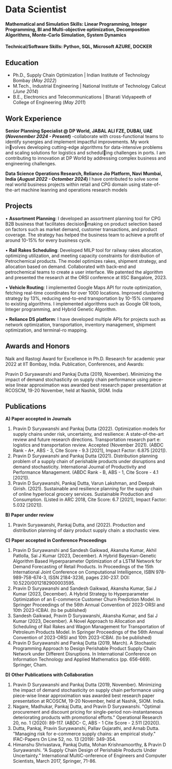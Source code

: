 # Data Scientist

#### Mathematical and Simulation Skills: Linear Programming, Integer Programming, BI and Multi-objective optimization, Decomposition Algorithms, Monte-Carlo Simulation, System Dynamics
#### Technical/Software Skills: Python, SQL, Microsoft AZURE, DOCKER

## Education
- Ph.D., Supply Chain Optimization | Indian Institute of Technology Bombay (_May 2022_)								       		
- M.Tech., Industrial Engineering	| National Institute of Technology Calicut (_June 2014_)	 			        		
- B.E., Electronics and Telecommunications | Bharati Vidyapeeth of College of Engineering (_May 2011_)

## Work Experience
**Senior Planning Specialist @ DP World, JABAL ALI FZE, DUBAI, UAE (_Novenember 2024 - Present_)**
-collaborate with cross-functional teams to identify synergies and implement impactful improvements. My work involves developing cutting-edge algorithms for data-intensive problems and scaling solutions for logistics and scheduling challenges in ports. I am contributing to innovation at DP World by addressing complex business and engineering
challenges.

**Data Science Operations Research, Reliance Jio Platform, Navi Mumbai, India (_August 2022 - Octomber 2024_)**
I have contributed to solve some real world business projects within retail and CPG domain using state-of-the-art machine leanring and operations research models

## Projects

• **Assortment Planning**: I developed an assortment planning tool for CPG B2B business that facilitates decisionmaking on product selection based on factors such as market demand, customer transactions, and product coverage. The strategy has helped the business team to achieve a profit of around 10-15% for every business cycle.

• **Rail Rakes Scheduling**: Developed MILP tool for railway rakes allocation, optimizing utilization, and meeting
capacity constraints for distribution of Petrochemical products. The model optimizes rakes, shipment strategy, and
allocation based on demand. Collaborated with back-end and petrochemical teams to create a user interface. We
patented the algorithm and presented the research at the ORSI conference at IISC Bangalore, 2023.

• **Vehicle Routing**: I implemented Google Maps API for route optimization, fetching real-time coordinates for over
1000 locations. Improved clustering strategy by 13%, reducing end-to-end transportation by 10-15% compared to
existing algorithms. I implemented algorithms such as Google OR tools, Integer programming, and Hybrid Genetic
Algorithm.

• **Reliance DS platform**: I have developed multiple APIs for projects such as network optimization, transportation,
inventory management, shipment optimization, and terminal-ro mapping.

## Awards and Honors
Naik and Rastogi Award for Excellence in Ph.D. Research for academic year 2022 at IIT Bombay, India.
Publication, Conferences, and Awards:

Pravin D Suryawanshi and Pankaj Dutta (2019, November). Minimizing the impact of demand stochasticity 
on supply chain performance using piece-wise linear approximation was awarded best research paper 
presentation at RCOSCM, 19-20 November, held at Nashik, SIOM. India

## Publications

**A) Paper accepted in Journals**
1. Pravin D Suryawanshi and Pankaj Dutta (2022). Optimization models for supply chains under risk, 
uncertainty, and resilience: A state-of-the-art review and future research directions. Transportation research 
part e: logistics and transportation review. Accepted (November 2021). (ABDC Rank - A*, ABS - 3, Cite 
Score - 9.3 [2021], Impact Factor: 6.875 [2021]).
2. Pravin D Suryawanshi and Pankaj Dutta (2021). Distribution planning problem of a supply chain of perishable 
products under disruptions and demand stochasticity. International Journal of Productivity and Performance 
Management. (ABDC Rank - B, ABS - 1, Cite Score - 4.1 [2021]).
3. Pravin D Suryawanshi, Pankaj Dutta, Varun Lakshman, and Deepak Girish. (2021). Sustainable and resilience 
planning for the supply chain of online hyperlocal grocery services. Sustainable Production and Consumption. 
(Listed in ARC 2018, Cite Score: 6.7 [2021], Impact Factor: 5.032 [2021]).

**B) Paper under review**
1. Pravin Suryawanshi, Pankaj Dutta, and (2022). Production and distribution planning of dairy product supply 
chain: a stochastic view.

**C) Paper accepted in Conference Proceedings**
1. Pravin D Suryawanshi and Sandesh Gaikwad, Akansha Kumar, Akhil Patlolla, Sai J Kumar (2023, 
December). A Hybrid Bayesian-Genetic Algorithm Based Hyperparameter Optimization of a LSTM Network 
for Demand Forecasting of Retail Products. In Proceedings of the 15th International Joint Conference on 
Computational Intelligence, ISBN 978-989-758-674-3, ISSN 2184-3236, pages 230-237. DOI: 
10.5220/0012182900003595.
2. Pravin D Suryawanshi and Sandesh Gaikwad, Akansha Kumar, Sai J Kumar (2023, December). A Hybrid 
Strategy to Hyperparameter Optimization of an E-commerce Customer Churn Prediction Model. In 
Springer Proceedings of the 56th Annual Convention of 2023-ORSI and 10th 2023-ICBAI. (to be published)
3. Sandesh Gaikwad, Pravin D Suryawanshi, Akansha Kumar, and Sai J Kumar (2023, December). A Novel 
Approach to Allocation and Scheduling of Rail Rakes and Wagon Management for Transportation of 
Petroleum Products Model. In Springer Proceedings of the 56th Annual Convention of 2023-ORSI and 
10th 2023-ICBAI. (to be published) 
4. Pravin D Suryawanshi and Pankaj Dutta (2019, March). A Stochastic Programming Approach to Design 
Perishable Product Supply Chain Network under Different Disruptions. In International Conference on 
Information Technology and Applied Mathematics (pp. 656-669). Springer, Cham.

**D) Other Publications with Collaboration**
1. Pravin D Suryawanshi and Pankaj Dutta (2019, November). Minimizing the impact of demand stochasticity 
on supply chain performance using piece-wise linear approximation was awarded best research paper 
presentation at RCOSCM, 19-20 November, held at Nashik, SIOM. India.
2. Nagare, Madhukar, Pankaj Dutta, and Pravin D Suryawanshi. "Optimal procurement and discount pricing for 
single-period non-instantaneous deteriorating products with promotional efforts." Operational Research 20, 
no. 1 (2020): 89-117. (ABDC- C, ABS - 1 Cite Score - 2.511 [2020]).
3. Dutta, Pankaj, Pravin Suryawanshi, Pallav Gujarathi, and Arnab Dutta. "Managing risk for e-commerce 
supply chains: an empirical study." IFAC-Papers On Line 52, no. 13 (2019): 349-354.
4. Himanshu Shrivastava, Pankaj Dutta, Mohan Krishnamoorthy, & Pravin D Suryawanshi. “A Supply Chain 
Design of Perishable Products Under Uncertainty.” International MultiC-onference of Engineers and 
Computer Scientists, March 2017, Springer, 71-86.


